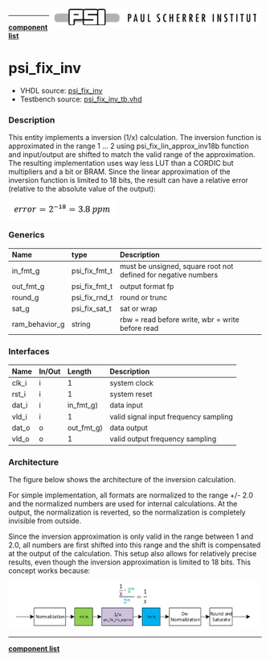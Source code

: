 <img align="right" src="psi_logo.png">

***

[**component list**](../README.md)

# psi_fix_inv
 - VHDL source: [psi_fix_inv](../../hdl/psi_fix_inv.vhd)
 - Testbench source: [psi_fix_inv_tb.vhd](../../testbench/psi_fix_inv_tb/psi_fix_inv_tb.vhd)

### Description

This entity implements a inversion (1/x) calculation.
The inversion function is approximated in the range 1 ... 2 using psi_fix_lin_approx_inv18b function and input/output are shifted to match the valid range of the approximation. The resulting implementation uses way less LUT than a CORDIC but multipliers and a bit or BRAM. Since the linear approximation of the inversion function is limited to 18 bits, the result can have a relative error (relative to the absolute value of the output):

<img align="center" src="psi_fix_complex_abs_b.png">


### Generics
| Name           | type          | Description                                                   |
|:---------------|:--------------|:--------------------------------------------------------------|
| in_fmt_g       | psi_fix_fmt_t | must be unsigned, square root not defined for negative numbers |
| out_fmt_g      | psi_fix_fmt_t | output format fp                                              |
| round_g        | psi_fix_rnd_t | round or trunc                                                |
| sat_g          | psi_fix_sat_t | sat or wrap                                                   |
| ram_behavior_g | string        | rbw = read before write, wbr = write before read              |

### Interfaces
| Name   | In/Out   | Length     | Description                             |
|:-------|:---------|:-----------|:----------------------------------------|
| clk_i  | i        | 1          | system clock  |
| rst_i  | i        | 1          | system reset     |
| dat_i  | i        | in_fmt_g)  | data input                              |
| vld_i  | i        | 1          | valid signal input frequency sampling   |
| dat_o  | o        | out_fmt_g) | data output                             |
| vld_o  | o        | 1          | valid output frequency sampling         |

### Architecture

The figure below shows the architecture of the inversion calculation.

For simple implementation, all formats are normalized to the range +/- 2.0 and the normalized numbers are used for internal calculations. At the output, the normalization is reverted, so the normalization is completely invisible from outside.

Since the inversion approximation is only valid in the range between 1 and 2.0, all numbers are first shifted into this range and the shift is compensated at the output of the calculation. This setup also allows for relatively precise results, even though the inversion approximation is limited to 18 bits.
This concept works because:

<img align="center" src="psi_fix_inv.png">

---
[**component list**](../README.md)

